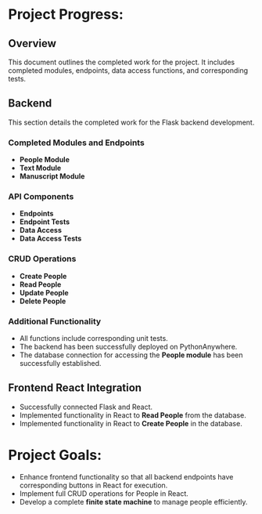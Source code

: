 # Project Progress: 

## Overview
This document outlines the completed work for the project. It includes completed modules, endpoints, data access functions, and corresponding tests.

## Backend
This section details the completed work for the Flask backend development.

### Completed Modules and Endpoints
- **People Module**
- **Text Module**
- **Manuscript Module**

### API Components
- **Endpoints**
- **Endpoint Tests**
- **Data Access**
- **Data Access Tests**

### CRUD Operations
- **Create People**
- **Read People**
- **Update People**
- **Delete People**

### Additional Functionality
- All functions include corresponding unit tests.
- The backend has been successfully deployed on PythonAnywhere.
- The database connection for accessing the **People module** has been successfully established.

## Frontend React Integration
- Successfully connected Flask and React.
- Implemented functionality in React to **Read People** from the database.
- Implemented functionality in React to **Create People** in the database.  

# Project Goals:
- Enhance frontend functionality so that all backend endpoints have corresponding buttons in React for execution.
- Implement full CRUD operations for People in React.
- Develop a complete **finite state machine** to manage people efficiently.  




